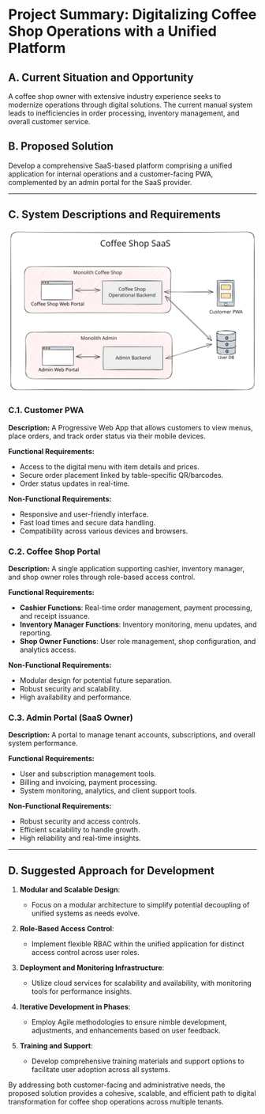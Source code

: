 # Project Summary: Digitalizing Coffee Shop Operations with a Unified Platform

## A. Current Situation and Opportunity
A coffee shop owner with extensive industry experience seeks to modernize operations through digital solutions. The current manual system leads to inefficiencies in order processing, inventory management, and overall customer service.

## B. Proposed Solution
Develop a comprehensive SaaS-based platform comprising a unified application for internal operations and a customer-facing PWA, complemented by an admin portal for the SaaS provider.

---

## C. System Descriptions and Requirements

![architecture-design-v1](architecture-design-v1.svg)

### C.1. Customer PWA
**Description:** A Progressive Web App that allows customers to view menus, place orders, and track order status via their mobile devices.

**Functional Requirements:**
- Access to the digital menu with item details and prices.
- Secure order placement linked by table-specific QR/barcodes.
- Order status updates in real-time.

**Non-Functional Requirements:**
- Responsive and user-friendly interface.
- Fast load times and secure data handling.
- Compatibility across various devices and browsers.

### C.2. Coffee Shop Portal
**Description:** A single application supporting cashier, inventory manager, and shop owner roles through role-based access control.

**Functional Requirements:**
- **Cashier Functions**: Real-time order management, payment processing, and receipt issuance.
- **Inventory Manager Functions**: Inventory monitoring, menu updates, and reporting.
- **Shop Owner Functions**: User role management, shop configuration, and analytics access.

**Non-Functional Requirements:**
- Modular design for potential future separation.
- Robust security and scalability.
- High availability and performance.

### C.3. Admin Portal (SaaS Owner)
**Description:** A portal to manage tenant accounts, subscriptions, and overall system performance.

**Functional Requirements:**
- User and subscription management tools.
- Billing and invoicing, payment processing.
- System monitoring, analytics, and client support tools.

**Non-Functional Requirements:**
- Robust security and access controls.
- Efficient scalability to handle growth.
- High reliability and real-time insights.

---

## D. Suggested Approach for Development

1. **Modular and Scalable Design**:
   - Focus on a modular architecture to simplify potential decoupling of unified systems as needs evolve.
   
2. **Role-Based Access Control**:
   - Implement flexible RBAC within the unified application for distinct access control across user roles.

3. **Deployment and Monitoring Infrastructure**:
   - Utilize cloud services for scalability and availability, with monitoring tools for performance insights.

4. **Iterative Development in Phases**:
   - Employ Agile methodologies to ensure nimble development, adjustments, and enhancements based on user feedback.

5. **Training and Support**:
   - Develop comprehensive training materials and support options to facilitate user adoption across all systems.

By addressing both customer-facing and administrative needs, the proposed solution provides a cohesive, scalable, and efficient path to digital transformation for coffee shop operations across multiple tenants.
